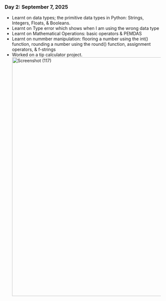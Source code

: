 ### Day 2: September 7, 2025
- Learnt on data types; the primitive data types in Python: Strings, Integers, Floats, & Booleans.
- Learnt on Type error which shows when I am using the wrong data type
- Learnt on Mathematical Operations: basic operators & PEMDAS
- Learnt on nummber manipulation: flooring a number using the int() function, rounding a number using the round() function, assignment operators, & f-strings
- Worked on a tip calculator project. <img width="1366" height="768" alt="Screenshot (117)" src="https://github.com/user-attachments/assets/7e4aed93-4071-4f9c-ab83-6513e67de87a" />
